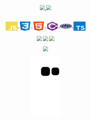 <div align="center">
  <a href="https://github.com/GuiMendesSantos">
  <img height="180em" src="https://github-readme-stats.vercel.app/api?username=GuiMendesSantos&show_icons=true&theme=buefy&include_all_commits=true&count_private=true"/>
  <img height="180em" src="https://github-readme-stats.vercel.app/api/top-langs/?username=GuiMendesSantos&layout=compact&langs_count=7&theme=buefy"/>
</div>
 <br>
<div style="display: inline_block" align="center"><br>
  <img align="center" alt="Gui-Js" height="30" width="40" src="https://raw.githubusercontent.com/devicons/devicon/master/icons/javascript/javascript-plain.svg">
  <img align="center" alt="Gui-HTML" height="30" width="40" src="https://raw.githubusercontent.com/devicons/devicon/master/icons/css3/css3-original.svg">
  <img align="center" alt="Gui-HTML" height="30" width="40" src="https://raw.githubusercontent.com/devicons/devicon/master/icons/html5/html5-original.svg">
  <img align="center" alt="Gui-Csharp" height="30" width="40" src="https://raw.githubusercontent.com/devicons/devicon/master/icons/csharp/csharp-original.svg">
  <img align="center" alt="Gui-PHP" height="30" width="40" src="https://raw.githubusercontent.com/devicons/devicon/master/icons/php/php-original.svg">
  <img align="center" alt="Gui-PHP" height="30" width="40" src="https://raw.githubusercontent.com/devicons/devicon/master/icons/typescript/typescript-original.svg">
</div>
<br> 
<div align="center"> 
  <a href="https://www.instagram.com/guimendes.santos" target="_blank"><img src="https://img.shields.io/badge/-Instagram-%23E4405F?style=for-the-badge&logoColor=white" target="_blank"></a>
  <a href="https://www.linkedin.com/in/guilherme-mendes-a62452249/" target="_blank"><img src="https://img.shields.io/badge/-LinkedIn-%230077B5?style=for-the-badge&logoColor=white" target="_blank"></a> 
  <a href ="mailto:mendes.guilhermesp@gmail.com" target="_blank"><img src="https://img.shields.io/badge/-Gmail-%23333?style=for-the-badge&logoColor=white" target="_blank"></a>
  
  
  <a href ="https://guimendessantos.github.io/PortfolioGui/HTML/index.html" target="_blank"><img src="https://img.shields.io/badge/Portfolio-9146FF?style=for-the-badge" target="_blank"></a>

  ![Snake animation](https://github.com/GuiMendesSantos/GuiMendesSantos/blob/output/github-contribution-grid-snake.svg)
 
</div>
